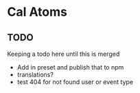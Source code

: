 # Cal Atoms

## TODO

Keeping a todo here until this is merged

- Add in preset and publish that to npm
- translations?
- test 404 for not found user or event type